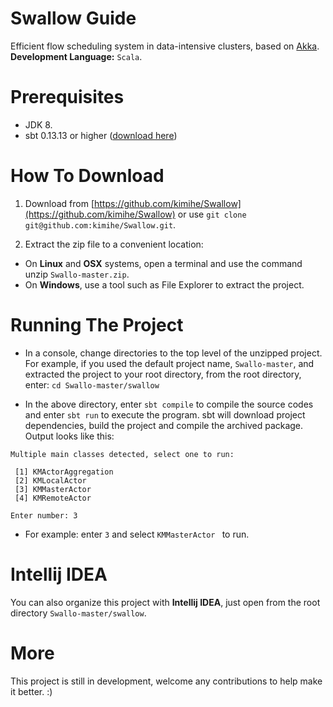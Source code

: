 # Swallow Guide
Efficient flow scheduling system in data-intensive clusters, based on [Akka](http://akka.io/).  
**Development Language:** `Scala`.  

# Prerequisites
* JDK 8.
* sbt 0.13.13 or higher ([download here](http://www.scala-sbt.org/download.html))

# How To Download
1. Download from [https://github.com/kimihe/Swallow](https://github.com/kimihe/Swallow) or use `git clone git@github.com:kimihe/Swallow.git`.

2. Extract the zip file to a convenient location:

* On **Linux** and **OSX** systems, open a terminal and use the command unzip `Swallo-master.zip`. 
* On **Windows**, use a tool such as File Explorer to extract the project.

# Running The Project
* In a console, change directories to the top level of the unzipped project. For example, if you used the default project name, `Swallo-master`, and extracted the project to your root directory, from the root directory, enter: `cd Swallo-master/swallow`

* In the above directory, enter `sbt compile` to compile the source codes and enter `sbt run` to execute the program. sbt will download project dependencies, build the project and compile the archived package. Output looks like this: 

```
Multiple main classes detected, select one to run:

 [1] KMActorAggregation
 [2] KMLocalActor
 [3] KMMasterActor
 [4] KMRemoteActor

Enter number: 3
```
* For example: enter `3` and select `KMMasterActor ` to run.

# Intellij IDEA
You can also organize this project with **Intellij IDEA**, just open from the root directory `Swallo-master/swallow`.

# More
This project is still in development, welcome any contributions to help make it better.  :)
